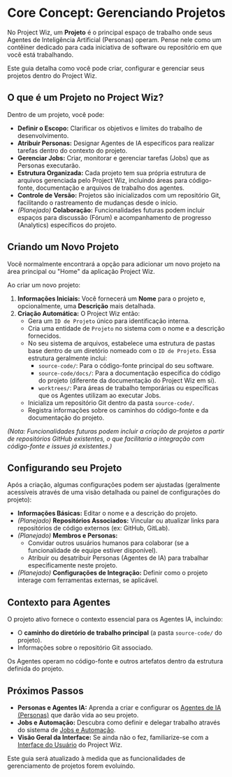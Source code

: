 # Core Concept: Gerenciando Projetos

No Project Wiz, um **Projeto** é o principal espaço de trabalho onde seus Agentes de Inteligência Artificial (Personas) operam. Pense nele como um contêiner dedicado para cada iniciativa de software ou repositório em que você está trabalhando.

Este guia detalha como você pode criar, configurar e gerenciar seus projetos dentro do Project Wiz.

## O que é um Projeto no Project Wiz?

Dentro de um projeto, você pode:

*   **Definir o Escopo:** Clarificar os objetivos e limites do trabalho de desenvolvimento.
*   **Atribuir Personas:** Designar Agentes de IA específicos para realizar tarefas dentro do contexto do projeto.
*   **Gerenciar Jobs:** Criar, monitorar e gerenciar tarefas (Jobs) que as Personas executarão.
*   **Estrutura Organizada:** Cada projeto tem sua própria estrutura de arquivos gerenciada pelo Project Wiz, incluindo áreas para código-fonte, documentação e arquivos de trabalho dos agentes.
*   **Controle de Versão:** Projetos são inicializados com um repositório Git, facilitando o rastreamento de mudanças desde o início.
*   *(Planejado)* **Colaboração:** Funcionalidades futuras podem incluir espaços para discussão (Fórum) e acompanhamento de progresso (Analytics) específicos do projeto.

## Criando um Novo Projeto

Você normalmente encontrará a opção para adicionar um novo projeto na área principal ou "Home" da aplicação Project Wiz.

Ao criar um novo projeto:

1.  **Informações Iniciais:** Você fornecerá um **Nome** para o projeto e, opcionalmente, uma **Descrição** mais detalhada.
2.  **Criação Automática:** O Project Wiz então:
    *   Gera um `ID de Projeto` único para identificação interna.
    *   Cria uma entidade de `Projeto` no sistema com o nome e a descrição fornecidos.
    *   No seu sistema de arquivos, estabelece uma estrutura de pastas base dentro de um diretório nomeado com o `ID de Projeto`. Essa estrutura geralmente inclui:
        *   `source-code/`: Para o código-fonte principal do seu software.
        *   `source-code/docs/`: Para a documentação específica do código do projeto (diferente da documentação do Project Wiz em si).
        *   `worktrees/`: Para áreas de trabalho temporárias ou específicas que os Agentes utilizam ao executar Jobs.
    *   Inicializa um repositório Git dentro da pasta `source-code/`.
    *   Registra informações sobre os caminhos do código-fonte e da documentação do projeto.

*(Nota: Funcionalidades futuras podem incluir a criação de projetos a partir de repositórios GitHub existentes, o que facilitaria a integração com código-fonte e issues já existentes.)*

## Configurando seu Projeto

Após a criação, algumas configurações podem ser ajustadas (geralmente acessíveis através de uma visão detalhada ou painel de configurações do projeto):

*   **Informações Básicas:** Editar o nome e a descrição do projeto.
*   *(Planejado)* **Repositórios Associados:** Vincular ou atualizar links para repositórios de código externos (ex: GitHub, GitLab).
*   *(Planejado)* **Membros e Personas:**
    *   Convidar outros usuários humanos para colaborar (se a funcionalidade de equipe estiver disponível).
    *   Atribuir ou desatribuir Personas (Agentes de IA) para trabalhar especificamente neste projeto.
*   *(Planejado)* **Configurações de Integração:** Definir como o projeto interage com ferramentas externas, se aplicável.

## Contexto para Agentes

O projeto ativo fornece o contexto essencial para os Agentes IA, incluindo:

*   O **caminho do diretório de trabalho principal** (a pasta `source-code/` do projeto).
*   Informações sobre o repositório Git associado.

Os Agentes operam no código-fonte e outros artefatos dentro da estrutura definida do projeto.

## Próximos Passos

*   **Personas e Agentes IA:** Aprenda a criar e configurar os [Agentes de IA (Personas)](./personas-and-agents.md) que darão vida ao seu projeto.
*   **Jobs e Automação:** Descubra como definir e delegar trabalho através do sistema de [Jobs e Automação](./jobs-and-automation.md).
*   **Visão Geral da Interface:** Se ainda não o fez, familiarize-se com a [Interface do Usuário](../03-interface-overview.md) do Project Wiz.

Este guia será atualizado à medida que as funcionalidades de gerenciamento de projetos forem evoluindo.
